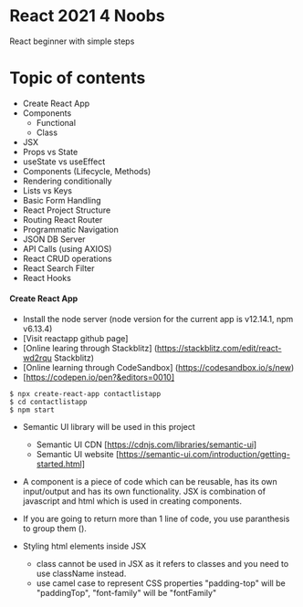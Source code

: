 # React 2021 4 Noobs
React beginner with simple steps

Topic of contents
==========================
* Create React App
* Components
  * Functional
  * Class
* JSX
* Props vs State
* useState vs useEffect
* Components (Lifecycle, Methods)
* Rendering conditionally
* Lists vs Keys
* Basic Form Handling
* React Project Structure
* Routing React Router
* Programmatic Navigation
* JSON DB Server
* API Calls (using AXIOS)
* React CRUD operations
* React Search Filter
* React Hooks

#### Create React App
* Install the node server (node version for the current app is v12.14.1, npm v6.13.4)
* [Visit reactapp github page]
* [Online learing through Stackblitz] (https://stackblitz.com/edit/react-wd2rqu Stackblitz)
* [Online learning through CodeSandbox] (https://codesandbox.io/s/new)
* [https://codepen.io/pen?&editors=0010]

```
$ npx create-react-app contactlistapp
$ cd contactlistapp
$ npm start
```

* Semantic UI library will be used in this project 
  * Semantic UI CDN [https://cdnjs.com/libraries/semantic-ui]
  * Semantic UI website [https://semantic-ui.com/introduction/getting-started.html]

* A component is a piece of code which can be reusable, has its own input/output and has its own functionality. JSX is combination of javascript and html which is used in creating components. 
* If you are going to return more than 1 line of code, you use paranthesis to group them ().
* Styling html elements inside JSX
  * class cannot be used in JSX as it refers to classes and you need to use className instead.
  * use camel case to represent CSS properties "padding-top" will be "paddingTop", "font-family" will be "fontFamily"
